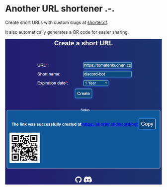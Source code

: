 # Another URL shortener .-.
Create short URLs with custom slugs at [shorter.cf](https://shorter.cf).

It also automatically generates a QR code for easier sharing.

![](./assets/screen.png)

